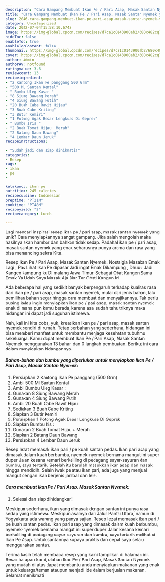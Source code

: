 ```yaml
---
description: "Cara Gampang Membuat Ikan Pe / Pari Asap, Masak Santan Nyemek yang Mantap"
title: "Cara Gampang Membuat Ikan Pe / Pari Asap, Masak Santan Nyemek yang Mantap"
slug: 2046-cara-gampang-membuat-ikan-pe-pari-asap-masak-santan-nyemek-yang-mantap
category: Uncategorized
date: 2022-07-04T15:58:10.674Z
image: https://img-global.cpcdn.com/recipes/d7ca1c0143900ab2/680x482cq70/ikan-pe-pari-asap-masak-santan-nyemek-foto-resep-utama.jpg
hideToc: false
enableToc: true
enableTocContent: false
thumbnail: https://img-global.cpcdn.com/recipes/d7ca1c0143900ab2/680x482cq70/ikan-pe-pari-asap-masak-santan-nyemek-foto-resep-utama.jpg
cover: https://img-global.cpcdn.com/recipes/d7ca1c0143900ab2/680x482cq70/ikan-pe-pari-asap-masak-santan-nyemek-foto-resep-utama.jpg
author: Admin
authorAv: notfound
ratingvalue: 3.6
reviewcount: 13
recipeingredient:
- "2 Kantong Ikan Pe panggang 500 Grm"
- "500 Ml Santan Kental"
- " Bumbu Uleg Kasar "
- "8 Siung Bawang Merah"
- "4 Siung Bawang Putih"
- "20 Buah Cabe Rawit Hijau"
- "3 Buah Cabe Kriting"
- "3 Butir Kemiri"
- "1 Potong Agak Besar Lengkuas Di Geprek"
- " Bumbu Iris "
- "2 Buah Tomat Hijau  Merah"
- "2 Batang Daun Bawang"
- "4 Lembar Daun Jeruk"
recipeinstructions:

- "Sudah jadi dan siap dinikmati!"
categories:
- Resep
tags:
- ikan
- pe
- 

katakunci: ikan pe  
nutrition: 245 calories
recipecuisine: Indonesian
preptime: "PT21M"
cooktime: "PT48M"
recipeyield: "3"
recipecategory: Lunch

---
```





Lagi mencari inspirasi resep ikan pe / pari asap, masak santan nyemek yang unik? Cara menyiapkannya sangat gampang. Jika salah mengolah maka hasilnya akan hambar dan bahkan tidak sedap. Padahal ikan pe / pari asap, masak santan nyemek yang enak seharusnya punya aroma dan rasa yang bisa memancing selera Kita.





Resep Ikan Pe / Pari Asap, Masak Santan Nyemek. Nostalgia Masakan Emak Lagi , Pas Lihat Ikan Pe dipasar Jadi ingat Emak Dikampung , Dhuuu Jadi Kangen kampung ku Di malang Jawa Timur. Sebagai Obat Kangen Sama Emak Ya Udah Saya Masak Aja Biar Ter Obati Kangen Ini.

Ada beberapa hal yang sedikit banyak berpengaruh terhadap kualitas rasa dari ikan pe / pari asap, masak santan nyemek, mulai dari jenis bahan, lalu pemilihan bahan segar hingga cara membuat dan menyajikannya. Tak perlu pusing kalau ingin menyiapkan ikan pe / pari asap, masak santan nyemek enak di mana pun kamu berada, karena asal sudah tahu triknya maka hidangan ini dapat jadi suguhan istimewa.






Nah, kali ini kita coba, yuk, kreasikan ikan pe / pari asap, masak santan nyemek sendiri di rumah. Tetap berbahan yang sederhana, hidangan ini bisa memberi manfaat untuk membantu menjaga kesehatan tubuhmu sekeluarga. Kamu dapat membuat Ikan Pe / Pari Asap, Masak Santan Nyemek menggunakan 13 bahan dan 0 langkah pembuatan. Berikut ini cara dalam menyiapkan hidangannya.

<!--inarticleads1-->

##### Bahan-bahan dan bumbu yang diperlukan untuk menyiapkan Ikan Pe / Pari Asap, Masak Santan Nyemek:

1. Persiapkan 2 Kantong Ikan Pe panggang (500 Grm)
1. Ambil 500 Ml Santan Kental
1. Ambil  Bumbu Uleg Kasar :
1. Gunakan 8 Siung Bawang Merah
1. Gunakan 4 Siung Bawang Putih
1. Ambil 20 Buah Cabe Rawit Hijau
1. Sediakan 3 Buah Cabe Kriting
1. Siapkan 3 Butir Kemiri
1. Persiapkan 1 Potong Agak Besar Lengkuas Di Geprek
1. Siapkan  Bumbu Iris :
1. Gunakan 2 Buah Tomat Hijau + Merah
1. Siapkan 2 Batang Daun Bawang
1. Persiapkan 4 Lembar Daun Jeruk


Resep lezat memasak ikan pari / pe kuah santan pedas. Ikan pari asap yang dimasak dalam kuah berbumbu, nyemek-nyemek bernama mangut ini super duper Jalan kesana kemari berkeliling di pedagang sayur-sayuran dan bumbu, saya tertarik. Setelah itu barulah masukkan ikan asap dan masak hingga mendidih. Selain iwak pe atau ikan pari, ada juga yang menjual mangut dengan ikan berjenis jambal dan lele. 

<!--inarticleads2-->

##### Cara membuat Ikan Pe / Pari Asap, Masak Santan Nyemek:


1. Selesai dan siap dihidangkan!

Meskipun sederhana, ikan yang dimasak dengan santan ini punya rasa sedap yang istimewa. Meskipun asalnya dari Jalur Pantai Utara, namun di Yogyakarta ada warung yang punya sajian. Resep lezat memasak ikan pari / pe kuah santan pedas. Ikan pari asap yang dimasak dalam kuah berbumbu, nyemek-nyemek bernama mangut ini super duper Jalan kesana kemari berkeliling di pedagang sayur-sayuran dan bumbu, saya tertarik melihat si Ikan Pe Asap. Untuk santannya supaya praktis dan cepat saya selalu menggunakan santan. 

Terima kasih telah membaca resep yang kami tampilkan di halaman ini. Besar harapan kami, olahan Ikan Pe / Pari Asap, Masak Santan Nyemek yang mudah di atas dapat membantu anda menyiapkan makanan yang enak untuk keluarga/teman ataupun menjadi ide dalam berjualan makanan. Selamat menikmati
